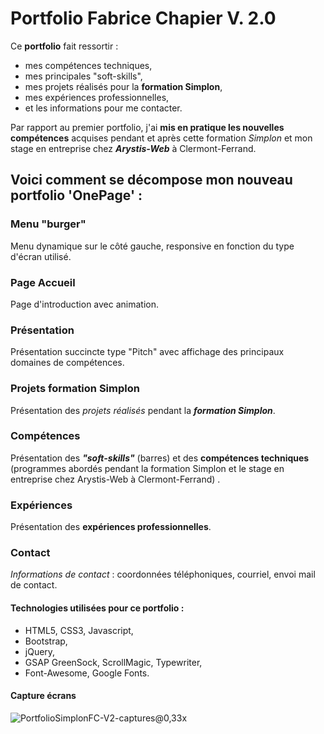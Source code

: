 # Portfolio Fabrice Chapier V. 2.0

Ce **portfolio** fait ressortir :
* mes compétences techniques, 
* mes principales "soft-skills", 
* mes projets réalisés pour la **formation Simplon**, 
* mes expériences professionnelles,
* et les informations pour me contacter.

Par rapport au premier portfolio, j'ai **mis en pratique les nouvelles compétences** acquises pendant et après cette formation *Simplon* et mon stage en entreprise chez ***Arystis-Web*** à Clermont-Ferrand.

## Voici comment se décompose mon **nouveau portfolio** 'OnePage' :

### Menu "burger"

Menu dynamique sur le côté gauche, responsive en fonction du type d'écran utilisé.

### Page Accueil

Page d'introduction avec animation.

### Présentation

Présentation succincte type "Pitch" avec affichage des principaux domaines de compétences.

### Projets formation Simplon

Présentation des *projets réalisés* pendant la ***formation Simplon***.

### Compétences

Présentation des ***"soft-skills"*** (barres) et des **compétences techniques** (programmes abordés pendant la formation Simplon et le stage en entreprise chez Arystis-Web à Clermont-Ferrand) . 

### Expériences

Présentation des **expériences professionnelles**.

### Contact

*Informations de contact* : coordonnées téléphoniques, courriel, envoi mail de contact.

#### Technologies utilisées pour ce portfolio : 
* HTML5, CSS3, Javascript, 
* Bootstrap, 
* jQuery, 
* GSAP GreenSock, ScrollMagic, Typewriter, 
* Font-Awesome, Google Fonts. 


#### Capture écrans
![PortfolioSimplonFC-V2-captures@0,33x](https://user-images.githubusercontent.com/52313745/93267979-c2089780-f7ac-11ea-91a3-058f9b04b1f9.png)
